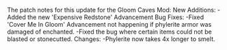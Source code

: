 The patch notes for this update for the Gloom Caves Mod:
 New Additions:
 -Added the new 'Expensive Redstone' Advancement
 Bug Fixes:
 -Fixed 'Cover Me In Gloom' Advancement not happening if phylerite armor was damaged of enchanted.
 -Fixed the bug where certain items could not be blasted or stonecutted.
 Changes:
 -Phylerite now takes 4x longer to smelt.
